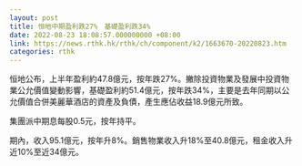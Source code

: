 ```yaml
---
layout: post
title: 恒地中期盈利跌27%　基礎盈利跌34%
date: 2022-08-23 18:08:57.000000000 +08:00
link: https://news.rthk.hk/rthk/ch/component/k2/1663670-20220823.htm
categories: rthk
---
```


恒地公布，上半年盈利約47.8億元，按年跌27%。撇除投資物業及發展中投資物業公允價值變動影響，基礎盈利約51.4億元，按年跌34%，主要是去年同期以公允價值合併美麗華酒店的資產及負債，產生應佔收益18.9億元所致。

集團派中期息每股0.5元，按年持平。

期內，收入95.1億元，按年升8%。銷售物業收入升18%至40.8億元，租金收入升近10%至近34億元。
